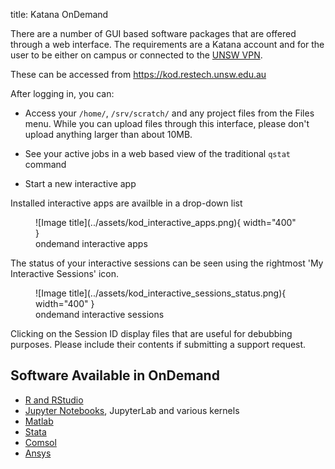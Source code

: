 title: Katana OnDemand

There are a number of GUI based software packages that are offered through a web interface. The requirements are a Katana account and for the user to be either on campus or connected to the [UNSW VPN](https://vpn.unsw.edu.au).

These can be accessed from https://kod.restech.unsw.edu.au

After logging in, you can:

- Access your `/home/`, `/srv/scratch/` and any project files from the Files menu. While you can upload files through this interface, please don't upload anything larger than about 10MB. 

- See your active jobs in a web based view of the traditional `qstat` command

- Start a new interactive app


Installed interactive apps are availble in a drop-down list

<figure markdown>
  ![Image title](../assets/kod_interactive_apps.png){ width="400" }
  <figcaption>ondemand interactive apps</figcaption>
</figure>

The status of your interactive sessions can be seen using the rightmost 'My Interactive Sessions' icon. 

<figure markdown>
  ![Image title](../assets/kod_interactive_sessions_status.png){ width="400" }
  <figcaption>ondemand interactive sessions</figcaption>
</figure>

Clicking on the Session ID display files that are useful for debubbing purposes. Please include their contents if submitting a support request.


## Software Available in OnDemand

- [R and RStudio](../software/r.md)
- [Jupyter Notebooks](../software/jupyter-notebooks.md), JupyterLab and various kernels
- [Matlab](../software/matlab.md)
- [Stata](../software/stata.md)
- [Comsol](../software/comsol.md)
- [Ansys](../software/ansys.md)

